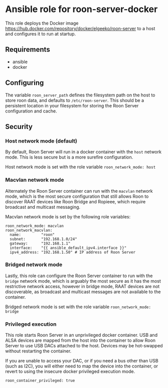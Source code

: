 # Ansible role for roon-server-docker
This role deploys the Docker image https://hub.docker.com/repository/docker/elgeeko/roon-server to a host and configures it to run at startup.

## Requirements
- ansible
- docker

## Configuring
The variable `roon_server_path` defines the filesystem path on the host to store
roon data, and defaults to `/etc/roon-server`. This should be a persistent
location in your filesystem for storing the Roon Server configuration and cache.

## Security

### Host network mode (default)
By default, Roon Server will run in a docker container with the `host` network
mode. This is less secure but is a more surefire configuration.

Host network mode is set with the role variable
`roon_network_mode: host`

### Macvlan network mode
Alternately the Roon Server container can run with the `macvlan` network mode,
which is the most secure configuration that still allows Roon to discover RAAT devices like Roon Bridge and Ropieee, which require broadcast and multicast
messaging.

Macvlan network mode is set by the following role variables:
```
roon_network_mode: macvlan
roon_network_macvlan:
  name:         "roon"
  subnet:       "192.168.1.0/24"
  gateway:      "192.168.1.1"
  interface:    "{{ ansible_default_ipv4.interface }}"
  ipv4_address: "192.168.1.50" # IP address of Roon Server
```

### Bridged network mode
Lastly, this role can configure the Roon Server container to run with the
`bridge` network mode, which is arguably the most secure as it has the most restrictive network access, however in bridge mode, RAAT devices are not discoverable, as broadcast and multicast messages are not available to the
container.

Bridged network mode is set with the role variable
`roon_network_mode: bridge`

### Privileged execution
This role starts Roon Server in an unprivileged docker container. USB and ALSA devices are mapped from the host into the container to allow Roon Server to use
USB DACs attached to the host. Devices may be hot-swapped without restarting the container.

If you are unable to access your DAC, or if you need a bus other than USB (such
as I2C), you will either need to map the device into the container, or revert to using the insecure docker privileged execution mode.

`roon_container_privileged: true`
